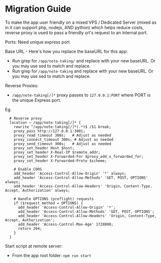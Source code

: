 # Migration Guide

To make the app user friendly on a mixed VPS / Dedicated Server (mixed as in it can support php, nodejs, AND python) which helps reduce costs, reverse proxy is used to pass a friendly url's request to an internal port.

Ports: Need unique express port.

Base URL - Here's how you replace the baseURL for this app:
- Run grep for `/app/note-taking/` and replace with your new baseURL. Or you may use sed to match and replace.
- Run grep for `/app/note-taking` and replace with your new baseURL. Or you may use sed to match and replace.

Reverse Proxies: 
- `/app/note-taking[/]*` proxy passes to `127.0.0.1:PORT` where PORT is the unique Express port.

Eg.
```
  # Reverse proxy
  location ~ /app/note-taking[/]* {
    rewrite ^/app/note-taking[/]*(.*)$ /$1 break;
    proxy_pass http://127.0.0.1:3001;
    proxy_read_timeout 300s;   # Adjust as needed
    proxy_connect_timeout 300s; # Adjust as needed
    proxy_send_timeout 300s;   # Adjust as needed
    proxy_set_header Host $host;
    proxy_set_header X-Real-IP $remote_addr;
    proxy_set_header X-Forwarded-For $proxy_add_x_forwarded_for;
    proxy_set_header X-Forwarded-Proto $scheme;

    # Enable CORS
    add_header 'Access-Control-Allow-Origin' '*' always;
    add_header 'Access-Control-Allow-Methods' 'GET, POST, OPTIONS' always;
    add_header 'Access-Control-Allow-Headers' 'Origin, Content-Type, Accept, Authorization' always;
    
    # Handle OPTIONS (preflight) requests
    if ($request_method = OPTIONS) {
      add_header 'Access-Control-Allow-Origin' '*';
      add_header 'Access-Control-Allow-Methods' 'GET, POST, OPTIONS';
      add_header 'Access-Control-Allow-Headers' 'Origin, Content-Type, Accept, Authorization';
      add_header 'Access-Control-Max-Age' 1728000;
      return 204;
    }
  }
```

Start script at remote server:
- From the app root folder: `npm run start`